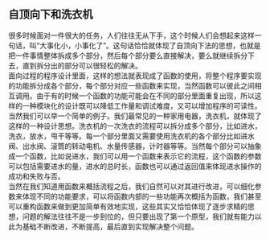 ## 自顶向下和洗衣机
很多时候面对一件很大的任务，人们往往无从下手，这个时候人们会想起来这样一句话，叫“大事化小，小事化了”。这句话恰恰就体现了自顶向下法的思想，也就是把一件事情整体拆成多个部分，然后每个部分要么直接解决，要么就继续拆分下去，直到拆分出的部分可以很轻松的解决。<br>
面向过程的程序设计里面，这样的想法就表现成了函数的使用，将整个程序要实现的功能拆分成各个部分，每个部分对应一些函数来实现，当然函数可以彼此之间相互调用。由于有的时候一个函数的功能可能会在不同的部分里面重复出现，所以这样的一种模块化的设计既可以降低工作量和调试难度，又可以增加程序的可读性。<br>
当然我们可以举一个简单的例子。我们最常见的一种家用电器，洗衣机，就体现了这样的一种设计思想。洗衣机的一次洗衣的流程可以拆分成多个部分，比如进水，洗衣，放水，甩干等等。每一个部分里面又需要使用洗衣机的各个部分比如进水阀、出水阀、滚筒的转动电机、水量传感器，计时器等等。当然每个部分可以抽象成一个函数，比如说进水，我们可以用一个函数来表示它的流程，这个函数的参数可以包括需要进水的量，进水的总时长，函数也可以通过返回值来体现进水操作的成功和失败与否。<br>
当然在我们知道用函数来概括流程之后，我们自然可以对其进行改进，可以细化参数来体现不同的功能要求，可以将函数内部的一些功能再次概括为函数，我们甚至可以重构函数来做到更加简单有效地实现，这些其实又恰恰体现了逐步求精的思想，问题的解法往往不是一步到位的，但只要出现了第一个原型，我们就有能力以此为基础不断改进，不断提高，最后直到实现解决整个问题。<br>